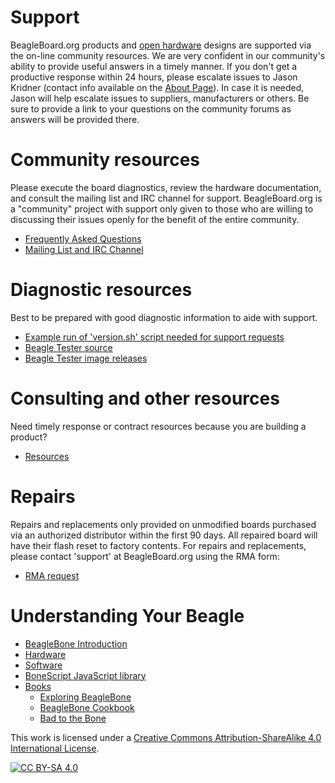 # Support
<p>
BeagleBoard.org products and <a href="https://www.oshwa.org/definition/" class="external">open hardware</a> designs are supported via the on-line community resources. We
    are very confident in our community's ability to provide useful answers in a timely
    manner. If you don't get a productive response within 24 hours, please escalate
    issues to Jason Kridner (contact info available on the <a href="https://beagleboard.org/about">About Page</a>).
    In case it is needed, Jason will help  escalate issues to suppliers, manufacturers
    or others. Be sure to provide a link to your questions on the community forums as
    answers will be provided there.
</p>
<h1>Community resources</h1>
 <p>Please execute the board diagnostics, review the hardware documentation, and 
 consult the mailing list and IRC channel for support. BeagleBoard.org is a "community"
 project with support only given to those who are willing to discussing their issues 
 openly for the benefit of the entire community.</p>
 <ul>
  <li>
   <a href="https://beagleboard.org/support/faq">Frequently Asked Questions</a>
  </li>
  <li>
   <a href="https://beagleboard.org//Community">Mailing List and IRC Channel</a>
  </li>
 </ul>
 <h1>Diagnostic resources</h1>
 <p>Best to be prepared with good diagnostic information to aide with support.</p>
 <ul>
     <li><a class="external" href="https://groups.google.com/d/msg/beagleboard/4oo4oL20BEs/MVwxfR-XCAAJ">Example run of 'version.sh' script needed for support requests</a></li>
     <li><a class="external" href="https://github.com/jadonk/beagle-tester">Beagle Tester source</a></li>
     <li><a class="external" href="https://github.com/beagleboard/buildroot/releases">Beagle Tester image releases</a></li>
 </ul>
 <h1>Consulting and other resources</h1>
 <p>Need timely response or contract resources because you are building a product?</p>
 <ul>
 <li><a href="https://beagleboard.org/resources">Resources</a></li>
 </ul>
 <h1>Repairs</h1>
 <p>Repairs and replacements only provided on unmodified boards purchased via an authorized distributor within the first 90 days.  All repaired board will have their flash reset to factory contents.  For repairs and replacements, please contact 'support' at BeagleBoard.org using the RMA form:</p>
 <ul>
  <li>
   <a href="https://beagleboard.org//support/rma" title="Complete Return Material Authorization form">RMA request</a>
  </li>
 </ul>
 <h1>Understanding Your Beagle</h1>
 <ul>
 <!--
     <li><a href="http://elinux.org/Beagleboard" class="external">Wiki</a></li>
 -->
     <li><a href="https://beagleboard.org//Support/bone101">BeagleBone Introduction</a></li>
     <li><a href="https://beagleboard.org//Support/Hardware+Support">Hardware</a></li>
     <li><a href="https://beagleboard.org//Support/Software+Support">Software</a></li>
     <li><a href="https://beagleboard.org//Support/bonescript">BoneScript JavaScript library</a></li>
     <li><a href="https://beagleboard.org//books">Books</a><ul>
         <li><a href="https://beagleboard.org//ebb">Exploring BeagleBone</a></li>
         <li><a href="https://beagleboard.org//cookbook">BeagleBone Cookbook</a></li>
         <li><a href="https://beagleboard.org//bad-to-the-bone">Bad to the Bone</a></li>
     </ul></li>
 </ul>


This work is licensed under a
[Creative Commons Attribution-ShareAlike 4.0 International License][cc-by-sa].

[![CC BY-SA 4.0][cc-by-sa-image]][cc-by-sa]

[cc-by-sa]: http://creativecommons.org/licenses/by-sa/4.0/
[cc-by-sa-image]: https://licensebuttons.net/l/by-sa/4.0/88x31.png
[cc-by-sa-shield]: https://img.shields.io/badge/License-CC%20BY--SA%204.0-lightgrey.svg
